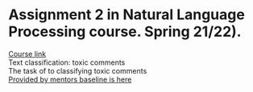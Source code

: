 # Assignment 2 in Natural Language Processing course. Spring 21/22).
[Course link](https://ods.ai/tracks/nlp-course-spring-22)     
Text classification: toxic comments     
The task of to classifying toxic comments     
[Provided by mentors baseline is here](https://github.com/huawei-university/nlp-assignment-2)
